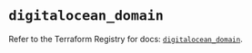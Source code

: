 # `digitalocean_domain`

Refer to the Terraform Registry for docs: [`digitalocean_domain`](https://registry.terraform.io/providers/digitalocean/digitalocean/2.60.0/docs/resources/domain).

